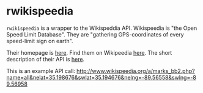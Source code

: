 # rwikispeedia #

`rwikispeedia` is a wrapper to the Wikispeddia API. Wikispeedia is "the Open Speed Limit Database".  They are "gathering GPS-coordinates of every speed-limit sign on earth".   

Their homepage is [here](http://www.wikispeedia.org/).
Find them on Wikipeedia [here](http://en.wikipedia.org/wiki/Wikispeedia).
The short description of their API is [here](http://www.wikispeedia.org/faq.txt).

This is an example API call:
http://www.wikispeedia.org/a/marks_bb2.php?name=all&nelat=35.198676&swlat=35.194676&nelng=-89.56558&swlng=-89.56958